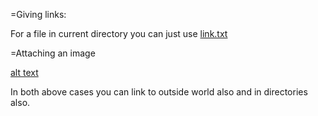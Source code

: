 =Giving links:

For a file in current directory you can just use [link.txt](link.txt)

=Attaching an image 

[alt text](image.jpg "image title")

In both above cases you can link to outside world also and in directories also.




